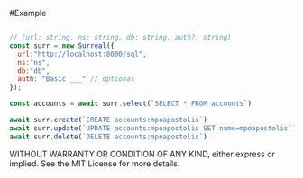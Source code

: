 #Example
```js

// (url: string, ns: string, db: string, auth?: string)
const surr = new Surreal({
  url:"http://localhost:8000/sql",
  ns:"ns",
  db:"db",
  auth: "Basic ___" // optional
});

const accounts = await surr.select(`SELECT * FROM accounts`)

await surr.create(`CREATE accounts:mpoapostolis`)
await surr.update(`UPDATE accounts:mpoapostolis SET name=mpoapostolis`)
await surr.delete(`DELETE accounts:mpoapostolis`)

````

WITHOUT WARRANTY OR CONDITION OF ANY KIND, either express or implied. See the MIT License for more details.